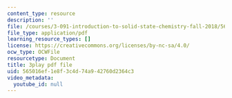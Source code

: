 ```yaml
---
content_type: resource
description: ''
file: /courses/3-091-introduction-to-solid-state-chemistry-fall-2018/565016ef1e8f3c4d74a942760d2364c3_cSER5tjagqE.pdf
file_type: application/pdf
learning_resource_types: []
license: https://creativecommons.org/licenses/by-nc-sa/4.0/
ocw_type: OCWFile
resourcetype: Document
title: 3play pdf file
uid: 565016ef-1e8f-3c4d-74a9-42760d2364c3
video_metadata:
  youtube_id: null
---
```

